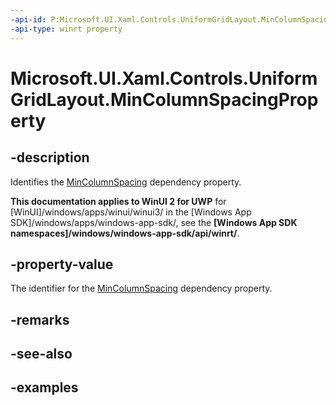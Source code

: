 ```yaml
---
-api-id: P:Microsoft.UI.Xaml.Controls.UniformGridLayout.MinColumnSpacingProperty
-api-type: winrt property
---
```


# Microsoft.UI.Xaml.Controls.UniformGridLayout.MinColumnSpacingProperty

<!--
public static Windows.UI.Xaml.DependencyProperty MinColumnSpacingProperty { get; }
-->

## -description

Identifies the [MinColumnSpacing](uniformgridlayout_mincolumnspacing.md) dependency property.

**This documentation applies to WinUI 2 for UWP** for [WinUI]/windows/apps/winui/winui3/ in the [Windows App SDK]/windows/apps/windows-app-sdk/, see the **[Windows App SDK namespaces]/windows/windows-app-sdk/api/winrt/**.

## -property-value

The identifier for the [MinColumnSpacing](uniformgridlayout_mincolumnspacing.md) dependency property.

## -remarks

## -see-also

## -examples

